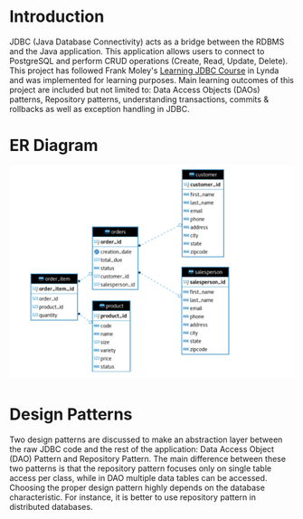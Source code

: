# Introduction
JDBC (Java Database Connectivity) acts as a bridge between the RDBMS and the Java application. This application allows users to connect to PostgreSQL and perform CRUD operations (Create, Read, Update, Delete).<br />
This project has followed 
Frank Moley's [Learning JDBC Course](https://www.lynda.com/Java-tutorials/Get-going-data-access-Java/779748/5033983-4.html) in Lynda and was implemented for learning purposes. Main learning outcomes of this project are included but not limited to:
Data Access Objects (DAOs) patterns, Repository patterns, understanding transactions, commits & rollbacks as well as exception handling in JDBC. 

# ER Diagram

![ER diagram](assets/ERDiagram.png)

# Design Patterns
Two design patterns are discussed to make an abstraction layer between the raw JDBC code and the rest of the application:
Data Access Object (DAO) Pattern and Repository Pattern. The main difference between these two patterns is that the repository pattern focuses only on single table access per class, while in DAO multiple data tables can be accessed.<br />
Choosing the proper design pattern highly depends on the database characteristic. For instance, it is better to use repository pattern in distributed databases.


 